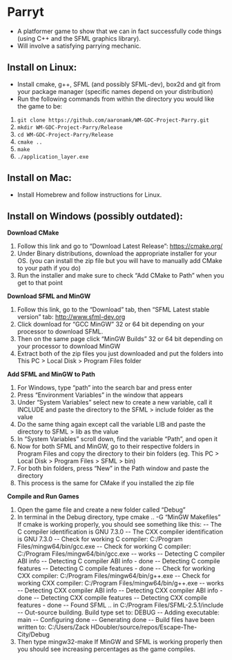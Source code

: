 # Parryt
* A platformer game to show that we can in fact successfully code things (using C++ and the SFML graphics library).
* Will involve a satisfying parrying mechanic.

## Install on Linux:
* Install cmake, g++, SFML (and possibly SFML-dev), box2d and git from your package manager (specific names depend on your distribution)
* Run the following commands from within the directory you would like the game to be:
1. ```git clone https://github.com/aaronamk/WM-GDC-Project-Parry.git```
2. ```mkdir WM-GDC-Project-Parry/Release```
3. ```cd WM-GDC-Project-Parry/Release```
3. ```cmake ..```
4. ```make```
5. ```./application_layer.exe```

## Install on Mac:
* Install Homebrew and follow instructions for Linux.

## Install on Windows (possibly outdated):
**Download CMake**
1. Follow this link and go to “Download Latest Release”: https://cmake.org/
2. Under Binary distributions, download the appropriate installer for your OS. (you can install the zip file but you will have to manually add CMake to your path if you do)
3. Run the installer and make sure to check “Add CMake to Path” when you get to that point

**Download SFML and MinGW**
1. Follow this link, go to the “Download” tab, then “SFML Latest stable version” tab: http://www.sfml-dev.org
2. Click download for “GCC MinGW” 32 or 64 bit depending on your processor to download SFML.
3. Then on the same page click “MinGW Builds” 32 or 64 bit depending on your processor to download MinGW
4. Extract both of the zip files you just downloaded and put the folders into This PC > Local Disk > Program Files folder

**Add SFML and MinGW to Path**
1. For Windows, type “path” into the search bar and press enter
2. Press “Environment Variables” in the window that appears
3.  Under “System Variables” select new to create a new variable, call it INCLUDE and paste the directory to the SFML > include folder as the value
4. Do the same thing again except call the variable LIB and paste the directory to SFML > lib as the value
5. In “System Variables” scroll down, find the variable “Path”, and open it
6. Now for both SFML and MinGW, go to their respective folders in Program Files and copy the directory to their bin folders (eg. This PC > Local Disk > Program Files > SFML > bin)
7. For both bin folders, press “New” in the Path window and paste the directory
8. This process is the same for CMake if you installed the zip file

**Compile and Run Games**
1. Open the game file and create a new folder called “Debug”
2. In terminal in the Debug directory, type cmake .. -G “MinGW Makefiles” If cmake is working properly, you should see something like this:
-- The C compiler identification is GNU 7.3.0
-- The CXX compiler identification is GNU 7.3.0
-- Check for working C compiler: C:/Program Files/mingw64/bin/gcc.exe
-- Check for working C compiler: C:/Program Files/mingw64/bin/gcc.exe -- works
-- Detecting C compiler ABI info
-- Detecting C compiler ABI info - done
-- Detecting C compile features
-- Detecting C compile features - done
-- Check for working CXX compiler: C:/Program Files/mingw64/bin/g++.exe
-- Check for working CXX compiler: C:/Program Files/mingw64/bin/g++.exe -- works
-- Detecting CXX compiler ABI info
-- Detecting CXX compiler ABI info - done
-- Detecting CXX compile features
-- Detecting CXX compile features - done
-- Found SFML .. in C:/Program Files/SFML-2.5.1/include
-- Out-source building. Build type set to: DEBUG
-- Adding executable: main
-- Configuring done
-- Generating done
-- Build files have been written to: C:/Users/Zack HDoubler/source/repos/Escape-The-City/Debug
5. Then type mingw32-make If MinGW and SFML is working properly then you should see increasing percentages as the game compiles.
